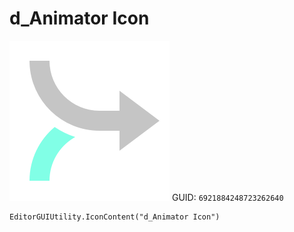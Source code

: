 # d_Animator Icon
![](/img/d_Animator%20Icon.png)
GUID: `6921884248723262640`
```
EditorGUIUtility.IconContent("d_Animator Icon")
```
